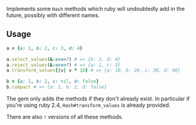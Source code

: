 Implements some `Hash` methods which ruby will undoubtedly add in the future, possibly with different names.

## Usage

```ruby
a = {a: 1, b: 2, c: 3, d: 4}

a.select_values(&:even?) # => {b: 2, d: 4}
a.reject_values(&:even?) # => {a: 1, c: 3}
a.transform_values{|v| v * 10} # => {a: 10, b: 20, c: 30, d: 40}

b = {a: 1, b: 2, c: nil, d: false}
b.compact # => {a: 1, b: 2, d: false}
```

The gem only adds the methods if they don't already exist. In particular if you're using ruby 2.4, `Hash#transform_values` is already provided.

There are also `!` versions of all these methods.
